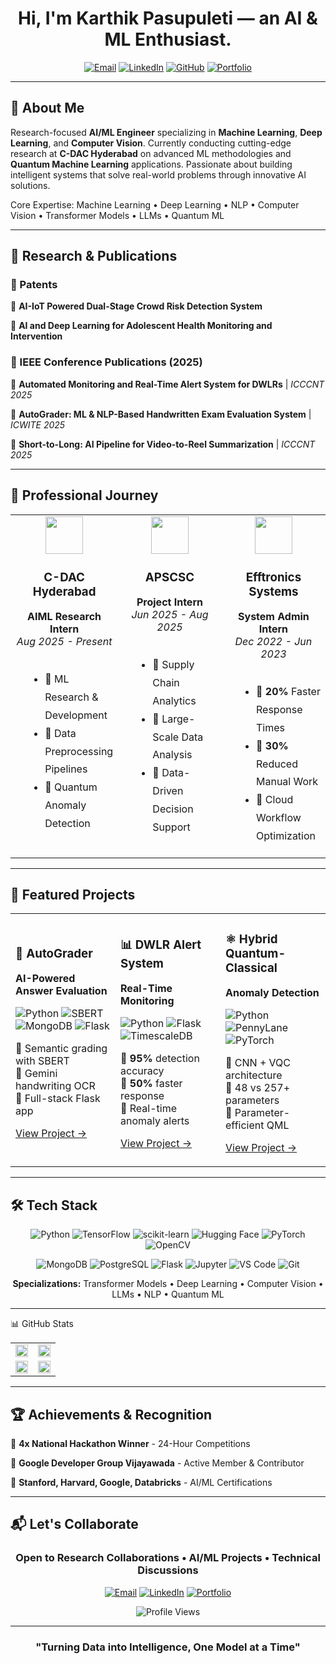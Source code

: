 <div align="center">

# Hi, I'm Karthik Pasupuleti — an AI & ML Enthusiast.


[![Email](https://img.shields.io/badge/Email-karthikpasupuletip%40gmail.com-D14836?style=for-the-badge&logo=gmail&logoColor=white)](mailto:karthikpasupuletip@gmail.com)
[![LinkedIn](https://img.shields.io/badge/LinkedIn-Connect-0077B5?style=for-the-badge&logo=linkedin&logoColor=white)](https://linkedin.com/in/karthik-pasupuleti-426238324)
[![GitHub](https://img.shields.io/badge/GitHub-Follow-181717?style=for-the-badge&logo=github&logoColor=white)](https://github.com/Karthikpasupuleti11)
[![Portfolio](https://img.shields.io/badge/Portfolio-Visit-FF6B6B?style=for-the-badge&logo=google-chrome&logoColor=white)](https://portfoliokarthik11.netlify.app)

</div>

---

## 🚀 About Me

Research-focused **AI/ML Engineer** specializing in **Machine Learning**, **Deep Learning**, and **Computer Vision**. Currently conducting cutting-edge research at **C-DAC Hyderabad** on advanced ML methodologies and **Quantum Machine Learning** applications. Passionate about building intelligent systems that solve real-world problems through innovative AI solutions.

Core Expertise: Machine Learning • Deep Learning • NLP • Computer Vision • Transformer Models • LLMs • Quantum ML

---

## 🔬 Research & Publications


### 📜 Patents


🔹 **AI-IoT Powered Dual-Stage Crowd Risk Detection System**

🔹 **AI and Deep Learning for Adolescent Health Monitoring and Intervention**


### 📄 IEEE Conference Publications (2025)


🔹 **Automated Monitoring and Real-Time Alert System for DWLRs** | *ICCCNT 2025*

🔹 **AutoGrader: ML & NLP-Based Handwritten Exam Evaluation System** | *ICWITE 2025*

🔹 **Short-to-Long: AI Pipeline for Video-to-Reel Summarization** | *ICCCNT 2025*

---

## 💼 Professional Journey

<div align="center">
  
<table>
<tr>
<td width="33%" valign="top">
<div align="center">
<img src="https://img.icons8.com/color/96/artificial-intelligence.png" width="60"/>
<h3>C-DAC Hyderabad</h3>
<b>AIML Research Intern</b><br/>
<i>Aug 2025 - Present</i>
</div>
<br/>
<ul style="text-align: left; margin-left: 20px; line-height: 1.8;">
<li>🔹 ML Research & Development</li>
<li>🔹 Data Preprocessing Pipelines</li>
<li>🔹 Quantum Anomaly Detection</li>
</ul>
</td>
<td width="33%" valign="top">
<div align="center">
<img src="https://img.icons8.com/color/96/database.png" width="60"/>
<h3>APSCSC</h3>
<b>Project Intern</b><br/>
<i>Jun 2025 - Aug 2025</i>
</div>
<br/>
<ul style="text-align: left; margin-left: 20px; line-height: 1.8;">
<li>🔹 Supply Chain Analytics</li>
<li>🔹 Large-Scale Data Analysis</li>
<li>🔹 Data-Driven Decision Support</li>
</ul>
</td>
<td width="33%" valign="top">
<div align="center">
<img src="https://img.icons8.com/color/96/computer.png" width="60"/>
<h3>Efftronics Systems</h3>
<b>System Admin Intern</b><br/>
<i>Dec 2022 - Jun 2023</i>
</div>
<br/>
<ul style="text-align: left; margin-left: 20px; line-height: 1.8;">
<li>🔹 <b>20%</b> Faster Response Times</li>
<li>🔹 <b>30%</b> Reduced Manual Work</li>
<li>🔹 Cloud Workflow Optimization</li>
</ul>
</td>
</tr>
</table>

</div>

---

## 🎯 Featured Projects

<div align="center">

<table>
<tr>
<td width="33%">

### 🤖 AutoGrader
**AI-Powered Answer Evaluation**

![Python](https://img.shields.io/badge/Python-3776AB?style=flat-square&logo=python&logoColor=white)
![SBERT](https://img.shields.io/badge/SBERT-FF6B6B?style=flat-square)
![MongoDB](https://img.shields.io/badge/MongoDB-47A248?style=flat-square&logo=mongodb&logoColor=white)
![Flask](https://img.shields.io/badge/Flask-000000?style=flat-square&logo=flask&logoColor=white)

🔹 Semantic grading with SBERT  
🔹 Gemini handwriting OCR  
🔹 Full-stack Flask app

[View Project →](https://github.com/Karthikpasupuleti11/AI-Powered_Subjective_Answer_Evaluation_System.git)

</td>
<td width="33%">

### 📊 DWLR Alert System
**Real-Time Monitoring**

![Python](https://img.shields.io/badge/Python-3776AB?style=flat-square&logo=python&logoColor=white)
![Flask](https://img.shields.io/badge/Flask-000000?style=flat-square&logo=flask&logoColor=white)
![TimescaleDB](https://img.shields.io/badge/TimescaleDB-FDB515?style=flat-square)

🔹 **95%** detection accuracy  
🔹 **50%** faster response  
🔹 Real-time anomaly alerts

[View Project →](https://github.com/Karthikpasupuleti11/Automated-Data-Monitoring-and-Alert-System-for-DWLRs.git)

</td>
<td width="33%">

### ⚛️ Hybrid Quantum-Classical
**Anomaly Detection**

![Python](https://img.shields.io/badge/Python-3776AB?style=flat-square&logo=python&logoColor=white)
![PennyLane](https://img.shields.io/badge/PennyLane-00C7B7?style=flat-square)
![PyTorch](https://img.shields.io/badge/PyTorch-EE4C2C?style=flat-square&logo=pytorch&logoColor=white)

🔹 CNN + VQC architecture  
🔹 48 vs 257+ parameters  
🔹 Parameter-efficient QML

[View Project →](https://github.com/Karthikpasupuleti11/Hybrid_Quantum.git)

</td>
</tr>
</table>

</div>

---

## 🛠️ Tech Stack

<div align="center">

![Python](https://img.shields.io/badge/Python-3776AB?style=for-the-badge&logo=python&logoColor=white)
![TensorFlow](https://img.shields.io/badge/TensorFlow-FF6F00?style=for-the-badge&logo=tensorflow&logoColor=white)
![scikit-learn](https://img.shields.io/badge/scikit--learn-F7931E?style=for-the-badge&logo=scikit-learn&logoColor=white)
![Hugging Face](https://img.shields.io/badge/🤗_Hugging_Face-FFD21E?style=for-the-badge)
![PyTorch](https://img.shields.io/badge/PyTorch-EE4C2C?style=for-the-badge&logo=pytorch&logoColor=white)
![OpenCV](https://img.shields.io/badge/OpenCV-5C3EE8?style=for-the-badge&logo=opencv&logoColor=white)

![MongoDB](https://img.shields.io/badge/MongoDB-47A248?style=for-the-badge&logo=mongodb&logoColor=white)
![PostgreSQL](https://img.shields.io/badge/PostgreSQL-316192?style=for-the-badge&logo=postgresql&logoColor=white)
![Flask](https://img.shields.io/badge/Flask-000000?style=for-the-badge&logo=flask&logoColor=white)
![Jupyter](https://img.shields.io/badge/Jupyter-F37626?style=for-the-badge&logo=jupyter&logoColor=white)
![VS Code](https://img.shields.io/badge/VS_Code-007ACC?style=for-the-badge&logo=visual-studio-code&logoColor=white)
![Git](https://img.shields.io/badge/Git-F05032?style=for-the-badge&logo=git&logoColor=white)

**Specializations:** Transformer Models • Deep Learning • Computer Vision • LLMs • NLP • Quantum ML

</div>

---

📊 GitHub Stats
<div align="center">
<table>
<tr>
<td width="50%" valign="top">
<img src="https://github-readme-stats.vercel.app/api?username=Karthikpasupuleti11&show_icons=true&theme=tokyonight&hide_border=true&bg_color=1a1b27&title_color=70a5fd&icon_color=bf91f3&text_color=38bdae" width="100%" />
</td>
<td width="50%" valign="top">
<img src="https://github-readme-streak-stats.herokuapp.com/?user=Karthikpasupuleti11&theme=tokyonight&hide_border=true&background=1a1b27&ring=70a5fd&fire=bf91f3&currStreakLabel=38bdae" width="100%" />
</td>
</tr>
<tr>
<td width="50%" valign="top">
<img src="https://github-readme-stats.vercel.app/api/top-langs/?username=Karthikpasupuleti11&layout=compact&theme=tokyonight&hide_border=true&bg_color=1a1b27&title_color=70a5fd&text_color=38bdae" width="100%" />
</td>
<td width="50%" valign="top">
<img src="https://github-readme-activity-graph.vercel.app/graph?username=Karthikpasupuleti11&theme=tokyo-night&hide_border=true&bg_color=1a1b27" width="100%" />
</td>
</tr>
</table>
</div>

---

## 🏆 Achievements & Recognition


🔹 **4x National Hackathon Winner** - 24-Hour Competitions  

🔹 **Google Developer Group Vijayawada** - Active Member & Contributor  

🔹 **Stanford, Harvard, Google, Databricks** - AI/ML Certifications

---

## 📬 Let's Collaborate

<div align="center">

### Open to Research Collaborations • AI/ML Projects • Technical Discussions

[![Email](https://img.shields.io/badge/📧_Email_Me-karthikpasupuletip@gmail.com-D14836?style=for-the-badge)](mailto:karthikpasupuletip@gmail.com)
[![LinkedIn](https://img.shields.io/badge/💼_Connect_on_LinkedIn-0077B5?style=for-the-badge)](https://linkedin.com/in/karthik-pasupuleti-426238324)
[![Portfolio](https://img.shields.io/badge/🌐_Visit_Portfolio-FF6B6B?style=for-the-badge)](https://portfoliokarthik11.netlify.app)

![Profile Views](https://komarev.com/ghpvc/?username=Karthikpasupuleti11&color=blueviolet&style=for-the-badge&label=PROFILE+VIEWS)

</div>

---

<div align="center">

###  "Turning Data into Intelligence, One Model at a Time" 

</div>
